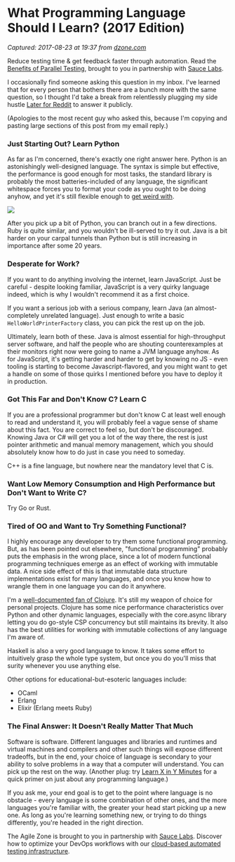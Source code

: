# What Programming Language Should I Learn? (2017 Edition)

_Captured: 2017-08-23 at 19:37 from [dzone.com](https://dzone.com/articles/what-programming-language-should-i-learn-2017-edit?edition=319409&utm_source=Daily%20Digest&utm_medium=email&utm_campaign=Daily%20Digest%202017-08-23)_

Reduce testing time & get feedback faster through automation. Read the [Benefits of Parallel Testing](https://dzone.com/go?i=124039&u=http%3A%2F%2Finfo.saucelabs.com%2Fpaper-benefits-of-parallel-testing.html%3Futm_campaign%3Dparalleltestingwp%26utm_medium%3Dtextlink%26utm_source%3Ddzone-agile), brought to you in partnership with [Sauce Labs](https://dzone.com/go?i=124039&u=http%3A%2F%2Finfo.saucelabs.com%2Fpaper-benefits-of-parallel-testing.html%3Futm_campaign%3Dparalleltestingwp%26utm_medium%3Dtextlink%26utm_source%3Ddzone-agile).

I occasionally find someone asking this question in my inbox. I've learned that for every person that bothers there are a bunch more with the same question, so I thought I'd take a break from relentlessly plugging my side hustle [Later for Reddit](https://laterforreddit.com/) to answer it publicly.

(Apologies to the most recent guy who asked this, because I'm copying and pasting large sections of this post from my email reply.)

### Just Starting Out? Learn Python

As far as I'm concerned, there's exactly one right answer here. Python is an astonishingly well-designed language. The syntax is simple but effective, the performance is good enough for most tasks, the standard library is probably the most batteries-included of any language, the significant whitespace forces you to format your code as you ought to be doing anyhow, and yet it's still flexible enough to [get weird with](https://unpythonic.com/).

![](https://imgs.xkcd.com/comics/python.png)

After you pick up a bit of Python, you can branch out in a few directions. Ruby is quite similar, and you wouldn't be ill-served to try it out. Java is a bit harder on your carpal tunnels than Python but is still increasing in importance after some 20 years.

### Desperate for Work?

If you want to do anything involving the internet, learn JavaScript. Just be careful - despite looking familiar, JavaScript is a very quirky language indeed, which is why I wouldn't recommend it as a first choice.

If you want a serious job with a serious company, learn Java (an almost-completely unrelated language). Just enough to write a basic `HelloWorldPrinterFactory` class, you can pick the rest up on the job.

Ultimately, learn both of these. Java is almost essential for high-throughput server software, and half the people who are shouting counterexamples at their monitors right now were going to name a JVM language anyhow. As for JavaScript, it's getting harder and harder to get by knowing no JS - even tooling is starting to become Javascript-flavored, and you might want to get a handle on some of those quirks I mentioned before you have to deploy it in production.

### Got This Far and Don't Know C? Learn C

If you are a professional programmer but don't know C at least well enough to read and understand it, you will probably feel a vague sense of shame about this fact. You are correct to feel so, but don't be discouraged. Knowing Java or C# will get you a lot of the way there, the rest is just pointer arithmetic and manual memory management, which you should absolutely know how to do just in case you need to someday.

C++ is a fine language, but nowhere near the mandatory level that C is.

### Want Low Memory Consumption and High Performance but Don't Want to Write C?

Try Go or Rust.

### Tired of OO and Want to Try Something Functional?

I highly encourage any developer to try them some functional programming. But, as has been pointed out elsewhere, "functional programming" probably puts the emphasis in the wrong place, since a lot of modern functional programming techniques emerge as an effect of working with immutable data. A nice side effect of this is that immutable data structure implementations exist for many languages, and once you know how to wrangle them in one language you can do it anywhere.

I'm a [well-documented fan of Clojure](https://adambard.com/blog/ten-reasons-to-use-clojure). It's still my weapon of choice for personal projects. Clojure has some nice performance characteristics over Python and other dynamic languages, especially with the core.async library letting you do go-style CSP concurrency but still maintains its brevity. It also has the best utilities for working with immutable collections of any language I'm aware of.

Haskell is also a very good language to know. It takes some effort to intuitively grasp the whole type system, but once you do you'll miss that surity whenever you use anything else.

Other options for educational-but-esoteric languages include:

  * OCaml
  * Erlang
  * Elixir (Erlang meets Ruby)

### The Final Answer: It Doesn't Really Matter That Much

Software is software. Different languages and libraries and runtimes and virtual machines and compilers and other such things will expose different tradeoffs, but in the end, your choice of language is secondary to your ability to solve problems in a way that a computer will understand. You can pick up the rest on the way. (Another plug: try [Learn X in Y Minutes](https://adambard.com/blog/what-programming-language/learnxinyminutes.com) for a quick primer on just about any programming language.)

If you ask me, your end goal is to get to the point where language is no obstacle - every language is some combination of other ones, and the more languages you're familiar with, the greater your head start picking up a new one. As long as you're learning something new, or trying to do things differently, you're headed in the right direction.

The Agile Zone is brought to you in partnership with [Sauce Labs](https://dzone.com/go?i=121022&u=http%3A%2F%2Finfo.saucelabs.com%2FHow-to-Get-the-Most-out-of-CICD-Workflow.html%3Futm_campaign%3Ddevops%2Bwp%26utm_medium%3Dtextlink%26utm_source%3Ddzone-agile). Discover how to optimize your DevOps workflows with our [cloud-based automated testing infrastructure](https://dzone.com/go?i=121022&u=http%3A%2F%2Finfo.saucelabs.com%2FHow-to-Get-the-Most-out-of-CICD-Workflow.html%3Futm_campaign%3Ddevops%2Bwp%26utm_medium%3Dtextlink%26utm_source%3Ddzone-agile).
